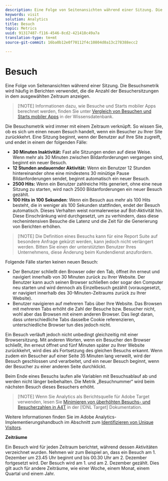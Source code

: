 ```yaml
---
description: Eine Folge von Seitenansichten während einer Sitzung. Die Besuchsmetrik wird normalerweise in Berichten verwendet, die die Anzahl der Benutzersitzungen im gewählten Zeitraum anzeigen.
keywords: visit
solution: Analytics
title: Besuch
topic: Metrics
uuid: 91317487-f116-4546-8cd2-421418c49a7a
translation-type: tm+mt
source-git-commit: 16ba0b12e0f70112f4c10804d0a13c278388ecc2

---
```



# Besuch

Eine Folge von Seitenansichten während einer Sitzung. Die Besuchsmetrik wird häufig in Berichten verwendet, die die Anzahl der Besuchersitzungen in dem ausgewählten Zeitraum anzeigen.

> [!NOTE] Informationen dazu, wie Besuche und Starts mobiler Apps berechnet werden, finden Sie unter [Vergleich von Besuchen und Starts mobiler Apps](https://helpx.adobe.com/analytics/kb/compare-visits-and-mobile-app-launches.html) in der Wissensdatenbank.

Die Besuchsmetrik wird immer mit einem Zeitraum verknüpft. So wissen Sie, ob es sich um einen neuen Besuch handelt, wenn ein Besucher zu Ihrer Site zurückkehrt. Eine Sitzung beginnt, wenn der Benutzer auf Ihre Site zugreift, und endet in einem der folgenden Fälle:

* **30 Minuten Inaktivität:** Fast alle Sitzungen enden auf diese Weise. Wenn mehr als 30 Minuten zwischen Bildanforderungen vergangen sind, beginnt ein neuer Besuch.
* **12 Stunden andauernder Aktivität:** Wenn ein Benutzer 12 Stunden hintereinander ohne eine mindestens 30 minütige Pause Bildanforderungen sendet, beginnt automatisch ein neuer Besuch.
* **2500 Hits:** Wenn ein Benutzer zahlreiche Hits generiert, ohne eine neue Sitzung zu starten, wird nach 2500 Bildanforderungen ein neuer Besuch gezählt.
* **100 Hits in 100 Sekunden**: Wenn ein Besuch aus mehr als 100 Hits besteht, die in weniger als 100 Sekunden stattfinden, endet der Besuch automatisch. Dieses Verhalten weist normalerweise auf Bot-Aktivität hin. Diese Einschränkung wird durchgesetzt, um zu verhindern, dass diese rechenintensiven Besuche die Latenz und die Zeit für die Generierung von Berichten erhöhen.

> [!NOTE] Die Definition eines Besuchs kann für eine Report Suite auf besondere Anfrage gekürzt werden, kann jedoch nicht verlängert werden. Bitten Sie einen der unterstützten Benutzer Ihres Unternehmens, diese Änderung beim Kundendienst anzufordern.

Folgende Fälle starten keinen neuen Besuch:

* Der Benutzer schließt den Browser oder den Tab, öffnet ihn erneut und navigiert innerhalb von 30 Minuten zurück zu Ihrer Website. Der Benutzer kann auch seinen Browser schließen oder sogar den Computer neu starten und wird dennoch als Einzelbesuch gezählt (vorausgesetzt, er navigiert innerhalb des 30-Minuten-Zeitraums zurück zu Ihrer Website).
* Benutzer navigieren auf mehreren Tabs über Ihre Website. Das Browsen mit mehreren Tabs erhöht die Zahl der Besuche bzw. Besucher nicht, wohl aber das Browsen mit einem anderen Browser. Das liegt daran, dass unterschiedliche Tabs dasselbe Cookie referenzieren, unterschiedliche Browser tun dies jedoch nicht.

Ein Besuch verläuft jedoch nicht unbedingt gleichzeitig mit einer Browsersitzung. Mit anderen Worten, wenn ein Besucher den Browser schließt, ihn erneut öffnet und fünf Minuten später zu Ihrer Website zurückkehrt, wird dies als Fortsetzung des gleichen Besuchs erkannt. Wenn zudem ein Besucher auf einer Seite 35 Minuten lang verweilt, wird der Besuch geschlossen und verarbeitet, und ein neuer Besuch beginnt, wenn der Besucher zu einer anderen Seite durchklickt.

Beim Ende eines Besuchs laufen alle Variablen mit Besuchsablauf ab und werden nicht länger beibehalten. Die Metrik „Besuchnummer“ wird beim nächsten Besuch dieses Besuchers erhöht.

> [!NOTE] Wenn Sie Analytics als Berichtsquelle für Adobe Target verwenden, lesen Sie [Minimieren von überhöhten Besuchs- und Besucherzahlen in A4T](https://marketing.adobe.com/resources/help/en_US/target/a4t/minimizing-inflated-visit-and-visitor-counts-a4t.html) in der [!DNL Target] Dokumentation.

Weitere Informationen finden Sie im Adobe Analytics-Implementierungshandbuch im Abschnitt zum [Identifizieren von Unique Visitors](https://marketing.adobe.com/resources/help/en_US/sc/implement/visid_overview.html).

**Zeiträume**

Ein Besuch wird für jeden Zeitraum berichtet, während dessen Aktivitäten verzeichnet wurden. Nehmen wir zum Beispiel an, dass ein Besuch am 1. Dezember um 23.45 Uhr beginnt und bis 00.30 Uhr am 2. Dezember fortgesetzt wird. Der Besuch wird am 1. und am 2. Dezember gezählt. Dies gilt auch für andere Zeiträume, wie einer Woche, einem Monat, einem Quartal und einem Jahr.
